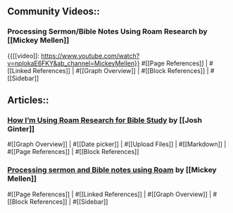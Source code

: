 ## Community Videos::

### Processing Sermon/Bible Notes Using Roam Research by [[Mickey Mellen]]

{{[[video]]: https://www.youtube.com/watch?v=nplokaE6FKY&ab_channel=MickeyMellen}}
#[[Page References]] | #[[Linked References]] | #[[Graph Overview]] | #[[Block References]] | #[[Sidebar]]

## Articles::

### [How I’m Using Roam Research for Bible Study](https://thesweetsetup.com/how-im-using-roam-research-for-bible-study/) by [[Josh Ginter]]

#[[Graph Overview]] | #[[Date picker]] | #[[Upload Files]] | #[[Markdown]] | #[[Page References]] | #[[Block References]]

### [Processing sermon and Bible notes using Roam](https://www.roambrain.com/processing-sermon-and-bible-notes-using-roam/) by [[Mickey Mellen]]

#[[Page References]] | #[[Linked References]] | #[[Graph Overview]] | #[[Block References]] | #[[Sidebar]]

